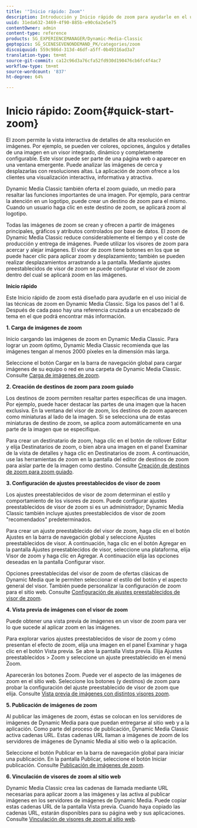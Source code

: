 ```yaml
---
title: '"Inicio rápido: Zoom"'
description: Introducción y Inicio rápido de zoom para ayudarle en el uso inicial.
uuid: 31eda632-3469-4f90-885b-e90c6a2e5e75
contentOwner: admin
content-type: reference
products: SG_EXPERIENCEMANAGER/Dynamic-Media-Classic
geptopics: SG_SCENESEVENONDEMAND_PK/categories/zoom
discoiquuid: 559c986d-313d-46df-a5ff-0b49316ad3a7
translation-type: tm+mt
source-git-commit: ca12c96d3a76cfa52fd930d190476cb6fc4f4ac7
workflow-type: tm+mt
source-wordcount: '837'
ht-degree: 64%

---
```



# Inicio rápido: Zoom{#quick-start-zoom}

El zoom permite la vista interactiva de detalles de alta resolución en imágenes. Por ejemplo, se pueden ver colores, opciones, ángulos y detalles de una imagen en un visor integrado, dinámico y completamente configurable. Este visor puede ser parte de una página web o aparecer en una ventana emergente. Puede analizar las imágenes de cerca y desplazarlas con resoluciones altas. La aplicación de zoom ofrece a los clientes una visualización interactiva, informativa y atractiva.

Dynamic Media Classic también oferta el zoom guiado, un medio para resaltar las funciones importantes de una imagen. Por ejemplo, para centrar la atención en un logotipo, puede crear un destino de zoom para el mismo. Cuando un usuario haga clic en este destino de zoom, se aplicará zoom al logotipo.

Todas las imágenes de zoom se crean y ofrecen a partir de imágenes principales, gráficos y atributos controlados por base de datos. El zoom de Dynamic Media Classic reduce considerablemente el tiempo y el coste de producción y entrega de imágenes. Puede utilizar los visores de zoom para acercar y alejar imágenes. El visor de zoom tiene botones en los que se puede hacer clic para aplicar zoom y desplazamiento; también se pueden realizar desplazamientos arrastrando a la pantalla. Mediante ajustes preestablecidos de visor de zoom se puede configurar el visor de zoom dentro del cual se aplicará zoom en las imágenes.

**Inicio rápido**

Este Inicio rápido de zoom está diseñado para ayudarle en el uso inicial de las técnicas de zoom en Dynamic Media Classic. Siga los pasos del 1 al 6. Después de cada paso hay una referencia cruzada a un encabezado de tema en el que podrá encontrar más información.

**1. Carga de imágenes de zoom**

Inicio cargando las imágenes de zoom en Dynamic Media Classic. Para lograr un zoom óptimo, Dynamic Media Classic recomienda que las imágenes tengan al menos 2000 píxeles en la dimensión más larga.

Seleccione el botón Cargar en la barra de navegación global para cargar imágenes de su equipo o red en una carpeta de Dynamic Media Classic. Consulte [Carga de imágenes de zoom](uploading-zoom-images.md#uploading_zoom_images).

**2. Creación de destinos de zoom para zoom guiado**

Los destinos de zoom permiten resaltar partes específicas de una imagen. Por ejemplo, puede hacer destacar las partes de una imagen que la hacen exclusiva. En la ventana del visor de zoom, los destinos de zoom aparecen como miniaturas al lado de la imagen. Si se selecciona una de estas miniaturas de destino de zoom, se aplica zoom automáticamente en una parte de la imagen que se especifique.

Para crear un destinatario de zoom, haga clic en el botón de rollover Editar y elija Destinatarios de zoom, o bien abra una imagen en el panel Examinar de la vista de detalles y haga clic en Destinatarios de zoom. A continuación, use las herramientas de zoom en la pantalla del editor de destinos de zoom para aislar parte de la imagen como destino. Consulte [Creación de destinos de zoom para zoom guiado](creating-zoom-targets-guided-zoom.md#creating_zoom_targets_for_guided_zoom).

**3. Configuración de ajustes preestablecidos de visor de zoom**

Los ajustes preestablecidos de visor de zoom determinan el estilo y comportamiento de los visores de zoom. Puede configurar ajustes preestablecidos de visor de zoom si es un administrador; Dynamic Media Classic también incluye ajustes preestablecidos de visor de zoom &quot;recomendados&quot; predeterminados.

Para crear un ajuste preestablecido del visor de zoom, haga clic en el botón Ajustes en la barra de navegación global y seleccione Ajustes preestablecidos de visor. A continuación, haga clic en el botón Agregar en la pantalla Ajustes preestablecidos de visor, seleccione una plataforma, elija Visor de zoom y haga clic en Agregar. A continuación elija las opciones deseadas en la pantalla Configurar visor. 

Opciones preestablecidas del visor de zoom de ofertas clásicas de Dynamic Media que le permiten seleccionar el estilo del botón y el aspecto general del visor. También puede personalizar la configuración de zoom para el sitio web. Consulte [Configuración de ajustes preestablecidos de visor de zoom](setting-zoom-viewer-presets.md#setting_up_zoom_viewer_presets).

**4. Vista previa de imágenes con el visor de zoom**

Puede obtener una vista previa de imágenes en un visor de zoom para ver lo que sucede al aplicar zoom en las imágenes.

Para explorar varios ajustes preestablecidos de visor de zoom y cómo presentan el efecto de zoom, elija una imagen en el panel Examinar y haga clic en el botón Vista previa. Se abre la pantalla Vista previa. Elija Ajustes preestablecidos > Zoom y seleccione un ajuste preestablecido en el menú Zoom.

Aparecerán los botones Zoom. Puede ver el aspecto de las imágenes de zoom en el sitio web. Seleccione los botones (y destinos) de zoom para probar la configuración del ajuste preestablecido de visor de zoom que elija. Consulte [Vista previa de imágenes con distintos visores zoom](previewing-image-assets-different-zoom.md#previewing_image_assets_with_different_zoom_viewers).

**5. Publicación de imágenes de zoom**

Al publicar las imágenes de zoom, éstas se colocan en los servidores de imágenes de Dynamic Media para que puedan entregarse al sitio web y a la aplicación. Como parte del proceso de publicación, Dynamic Media Classic activa cadenas URL. Estas cadenas URL llaman a imágenes de zoom de los servidores de imágenes de Dynamic Media al sitio web o la aplicación.

Seleccione el botón Publicar en la barra de navegación global para iniciar una publicación. En la pantalla Publicar, seleccione el botón Iniciar publicación. Consulte [Publicación de imágenes de zoom](publishing-zoom-images.md#publishing_zoom_images).

**6. Vinculación de visores de zoom al sitio web**

Dynamic Media Classic crea las cadenas de llamada mediante URL necesarias para aplicar zoom a las imágenes y las activa al publicar imágenes en los servidores de imágenes de Dynamic Media. Puede copiar estas cadenas URL de la pantalla Vista previa. Cuando haya copiado las cadenas URL, estarán disponibles para su página web y sus aplicaciones. Consulte [Vinculación de visores de zoom al sitio web](linking-zoom-viewers-web-pages.md#linking_zoom_viewers_to_your_web_pages).
